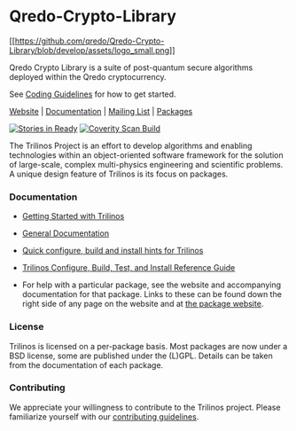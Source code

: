 # Qredo-Crypto-Library

[[https://github.com/qredo/Qredo-Crypto-Library/blob/develop/assets/logo_small.png]]

Qredo Crypto Library is a suite of post-quantum secure algorithms deployed within the Qredo cryptocurrency.

See [Coding Guidelines](https://github.com/qredo/Qredo-Crypto-Library/wiki/Coding-Guidelines) for how to get started.

[Website](http://trilinos.org/) |
[Documentation](http://trilinos.org/about/documentation/) |
[Mailing List](https://trilinos.org/mailman/listinfo/trilinos-users) |
[Packages](http://trilinos.org/packages/)

[![Stories in Ready](https://badge.waffle.io/trilinos/Trilinos.png?label=ready&title=Ready)](https://waffle.io/trilinos/Trilinos)
[![Coverity Scan
Build](https://scan.coverity.com/projects/1680/badge.svg)](https://scan.coverity.com/projects/1680)

The Trilinos Project is an effort to develop algorithms and enabling
technologies within an object-oriented software framework for the solution of
large-scale, complex multi-physics engineering and scientific problems. A
unique design feature of Trilinos is its focus on packages.


### Documentation

- [Getting Started with Trilinos](https://trilinos.org/getting-started/) 

- [General Documentation](https://trilinos.org/about/documentation/)

- [Quick configure, build and install hints for Trilinos](https://github.com/trilinos/Trilinos/blob/master/INSTALL.rst)

- [Trilinos Configure, Build, Test, and Install Reference Guide](https://trilinos.org/docs/files/TrilinosBuildReference.html)

- For help with a particular package, see the website and accompanying
  documentation for that package. Links to these can be found down the
  right side of any page on the website and at [the package website](http://trilinos.org/packages/).

### License

Trilinos is licensed on a per-package basis. Most packages are now under a BSD
license, some are published under the (L)GPL. Details can be taken from the
documentation of each package.

### Contributing

We appreciate your willingness to contribute to the Trilinos project.  Please
familiarize yourself with our [contributing
guidelines](https://github.com/trilinos/Trilinos/blob/master/CONTRIBUTING.md).